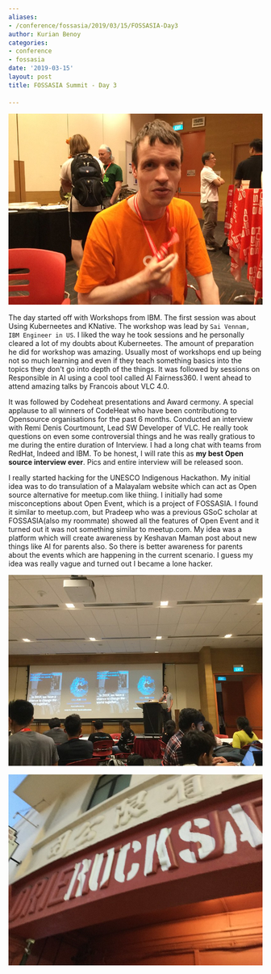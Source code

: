 ```yaml
---
aliases:
- /conference/fossasia/2019/03/15/FOSSASIA-Day3
author: Kurian Benoy
categories:
- conference
- fossasia
date: '2019-03-15'
layout: post
title: FOSSASIA Summit - Day 3

---
```


![Interview with Remi Denis Courmont](/posts/images/fossasia_summit_2019/remi_interview.jpg)

The day started off with Workshops from IBM. The first session was about Using
Kuberneetes and KNative. The workshop was lead by `Sai Vennam, IBM Engineer in
US`. I liked the way he took sessions and he personally cleared a lot of my
doubts about Kuberneetes. The amount of preparation he did for workshop was
amazing. Usually most of workshops end up being not so much learning and even if
they teach something basics into the topics they don't go into depth of the
things. It was followed by sessions on Responsible in AI using a cool tool
called AI Fairness360. I went ahead to attend amazing talks by Francois about
VLC 4.0.

It was followed by Codeheat presentations and Award cermony. A special applause
to all winners of CodeHeat who have been contributiong to Opensource
organisations for the past 6 months. Conducted an interview with Remi Denis
Courtmount, Lead SW Developer of VLC. He really took questions on even some
controversial things and he was really gratious to me during the entire duration
of Interview. I had a long chat with teams from RedHat, Indeed and IBM. To be
honest, I will rate this as **my best Open source interview ever**. Pics and
entire interview will be released soon.


I really started hacking for the UNESCO Indigenous Hackathon. My initial idea
was to do transulation of a Malayalam website which can act as Open source
alternative for meetup.com like thiing. I initially had some misconceptions
about Open Event, which is a project of FOSSASIA. I found it similar to
meetup.com, but Pradeep who was a previous GSoC scholar at FOSSASIA(also my
roommate) showed all the features of Open Event and it turned out it was not
something similar to meetup.com. My idea was a platform which will create awareness by
Keshavan Maman post about new things like AI for parents also. So there is
better awareness for parents about the events which are happening in the current
scenario. I guess my idea was really vague and turned out I became a lone
hacker.

![Snap from FOSSASIA Hackathon](/posts/images/fossasia_summit_2019/fossasia_hackathon.jpg)

![Front view of our hotel](/posts/images/fossasia_summit_2019/rucksackin.jpg)